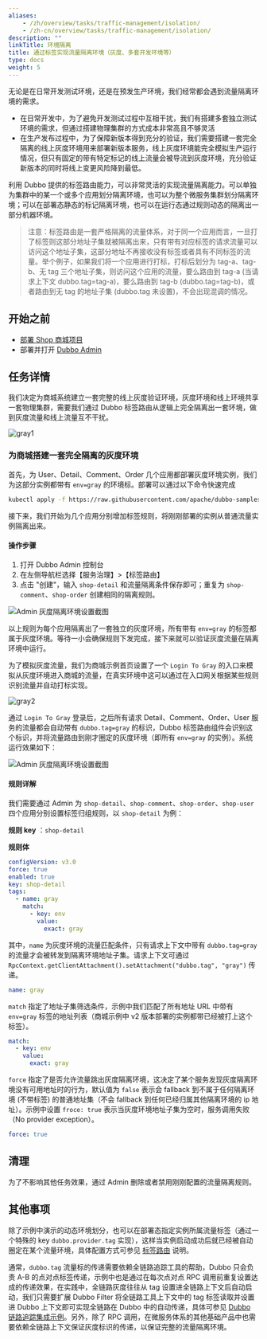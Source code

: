 ```yaml
---
aliases:
    - /zh/overview/tasks/traffic-management/isolation/
    - /zh-cn/overview/tasks/traffic-management/isolation/
description: ""
linkTitle: 环境隔离
title: 通过标签实现流量隔离环境（灰度、多套开发环境等）
type: docs
weight: 5
---
```




无论是在日常开发测试环境，还是在预发生产环境，我们经常都会遇到流量隔离环境的需求。
* 在日常开发中，为了避免开发测试过程中互相干扰，我们有搭建多套独立测试环境的需求，但通过搭建物理集群的方式成本非常高且不够灵活
* 在生产发布过程中，为了保障新版本得到充分的验证，我们需要搭建一套完全隔离的线上灰度环境用来部署新版本服务，线上灰度环境能完全模拟生产运行情况，但只有固定的带有特定标记的线上流量会被导流到灰度环境，充分验证新版本的同时将线上变更风险降到最低。

利用 Dubbo 提供的标签路由能力，可以非常灵活的实现流量隔离能力。可以单独为集群中的某一个或多个应用划分隔离环境，也可以为整个微服务集群划分隔离环境；可以在部署态静态的标记隔离环境，也可以在运行态通过规则动态的隔离出一部分机器环境。

> 注意：标签路由是一套严格隔离的流量体系，对于同一个应用而言，一旦打了标签则这部分地址子集就被隔离出来，只有带有对应标签的请求流量可以访问这个地址子集，这部分地址不再接收没有标签或者具有不同标签的流量。举个例子，如果我们将一个应用进行打标，打标后划分为 tag-a、tag-b、无 tag 三个地址子集，则访问这个应用的流量，要么路由到 tag-a (当请求上下文 dubbo.tag=tag-a)，要么路由到 tag-b (dubbo.tag=tag-b)，或者路由到无 tag 的地址子集 (dubbo.tag 未设置)，不会出现混调的情况。

## 开始之前

* [部署 Shop 商城项目](../#部署商场系统)
* 部署并打开 [Dubbo Admin](../.././../reference/admin/architecture/)

## 任务详情

我们决定为商城系统建立一套完整的线上灰度验证环境，灰度环境和线上环境共享一套物理集群，需要我们通过 Dubbo 标签路由从逻辑上完全隔离出一套环境，做到灰度流量和线上流量互不干扰。

![gray1](/imgs/v3/tasks/gray/gray1.png)

### 为商城搭建一套完全隔离的灰度环境
首先，为 User、Detail、Comment、Order 几个应用都部署灰度环境实例，我们为这部分实例都带有 `env=gray` 的环境标。部署可以通过以下命令快速完成

```sh
kubectl apply -f https://raw.githubusercontent.com/apache/dubbo-samples/master/10-task/dubbo-samples-shop/deploy/Gray.yml
```

接下来，我们开始为几个应用分别增加标签规则，将刚刚部署的实例从普通流量实例隔离出来。

#### 操作步骤

1. 打开 Dubbo Admin 控制台
2. 在左侧导航栏选择【服务治理】>【标签路由】
3. 点击 "创建"，输入 `shop-detail` 和流量隔离条件保存即可；重复为 `shop-comment`、`shop-order` 创建相同的隔离规则。

![Admin 灰度隔离环境设置截图](/imgs/v3/tasks/gray/gray_admin.png)

以上规则为每个应用隔离出了一套独立的灰度环境，所有带有 `env=gray` 的标签都属于灰度环境。等待一小会确保规则下发完成，接下来就可以验证灰度流量在隔离环境中运行。

为了模拟灰度流量，我们为商城示例首页设置了一个 `Login To Gray` 的入口来模拟从灰度环境进入商城的流量，在真实环境中这可以通过在入口网关根据某些规则识别流量并自动打标实现。

![gray2](/imgs/v3/tasks/gray/gray2.png)

通过 `Login To Gray` 登录后，之后所有请求 Detail、Comment、Order、User 服务的流量都会自动带有 `dubbo.tag=gray` 的标识，Dubbo 标签路由组件会识别这个标识，并将流量路由到刚才圈定的灰度环境（即所有 `env=gray` 的实例）。系统运行效果如下：

![Admin 灰度隔离环境设置截图](/imgs/v3/tasks/gray/gray3.png)

#### 规则详解

我们需要通过 Admin 为 `shop-detail`、`shop-comment`、`shop-order`、`shop-user` 四个应用分别设置标签归组规则，以 `shop-detail` 为例：

**规则 key** ：`shop-detail`

**规则体**

```yaml
configVersion: v3.0
force: true
enabled: true
key: shop-detail
tags:
  - name: gray
    match:
      - key: env
        value:
          exact: gray
```

其中，`name` 为灰度环境的流量匹配条件，只有请求上下文中带有 `dubbo.tag=gray` 的流量才会被转发到隔离环境地址子集。请求上下文可通过 `RpcContext.getClientAttachment().setAttachment("dubbo.tag", "gray")` 传递。

```yaml
name: gray
```

`match` 指定了地址子集筛选条件，示例中我们匹配了所有地址 URL 中带有 `env=gray` 标签的地址列表（商城示例中 v2 版本部署的实例都带已经被打上这个标签）。

```yaml
match:
  - key: env
    value:
      exact: gray
```

`force` 指定了是否允许流量跳出灰度隔离环境，这决定了某个服务发现灰度隔离环境没有可用地址时的行为，默认值为 `false` 表示会 fallback 到不属于任何隔离环境 (不带标签) 的普通地址集（不会 fallback 到任何已经归属其他隔离环境的 ip 地址）。示例中设置 `froce: true` 表示当灰度环境地址子集为空时，服务调用失败（No provider exception）。

```yaml
force: true
```

## 清理

为了不影响其他任务效果，通过 Admin 删除或者禁用刚刚配置的流量隔离规则。

## 其他事项

除了示例中演示的动态环境划分，也可以在部署态指定实例所属流量标签（通过一个特殊的 key `dubbo.provider.tag` 实现），这样当实例启动成功后就已经被自动圈定在某个流量环境，具体配置方式可参见 [标签路由](/zh-cn/overview/core-features/traffic/tag-rule/) 说明。

通常，`dubbo.tag` 流量标的传递需要依赖全链路追踪工具的帮助，Dubbo 只会负责 A-B 的点对点标签传递，示例中也是通过在每次点对点 RPC 调用前重复设置达成的传递效果，在实践中，全链路灰度往往从 tag 设置进全链路上下文后自动启动，我们只需要扩展 Dubbo Filter 将全链路工具上下文中的 tag 标签读取并设置进 Dubbo 上下文即可实现全链路在 Dubbo 中的自动传递，具体可参见 [Dubbo 链路追踪集成示例](../../observability)。另外，除了 RPC 调用，在微服务体系的其他基础产品中也需要依赖全链路上下文保证灰度标识的传递，以保证完整的流量隔离环境。
